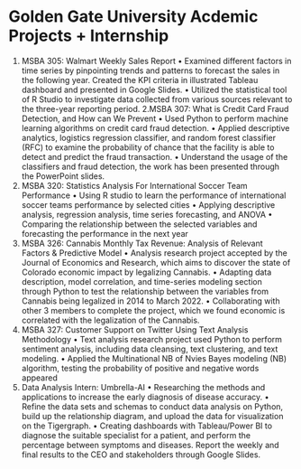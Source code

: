 # Golden Gate University Acdemic Projects + Internship
1. MSBA 305: Walmart Weekly Sales Report
  • Examined different factors in time series by pinpointing trends and patterns to forecast the sales in the following year. Created the KPI criteria in      illustrated Tableau dashboard and presented in Google Slides. 
  • Utilized the statistical tool of R Studio to investigate data collected from various sources relevant to the three-year reporting period.
2.MSBA 307: What is Credit Card Fraud Detection, and How can We Prevent
  • Used Python to perform machine learning algorithms on credit card fraud detection.
  • Applied descriptive analytics, logistics regression classifier, and random forest classifier (RFC) to examine the probability of chance that the facility is able to detect and predict the fraud transaction. 
  • Understand the usage of the classifiers and fraud detection, the work has been presented through the PowerPoint slides.
3. MSBA 320: Statistics Analysis For International Soccer Team Performance
  • Using R studio to learn the performance of international soccer teams performance by selected cities
  • Applying descriptive analysis, regression analysis, time series forecasting, and ANOVA 
  • Comparing the relationship between the selected variables and forecasting the performance in the next year
4. MSBA 326: Cannabis Monthly Tax Revenue: Analysis of Relevant Factors & Predictive Model
  • Analysis research project accepted by the Journal of Economics and Research, which aims to discover the state of Colorado economic impact by legalizing Cannabis. 
  • Adapting data description, model correlation, and time-series modeling section through Python to test the relationship between the variables from Cannabis being legalized in 2014 to March 2022.
  • Collaborating with other 3 members to complete the project, which we found economic is correlated with the legalization of the Cannabis.
5. MSBA 327: Customer Support on Twitter Using Text Analysis Methodology
  • Text analysis research project used Python to perform sentiment analysis, including data cleansing, text clustering, and text modeling.
  • Applied the Multinational NB of Nvies Bayes modeling (NB) algorithm, testing the probability of positive and negative words appeared
6. Data Analysis Intern: Umbrella-AI
  • Researching the methods and applications to increase the early diagnosis of disease accuracy. 
  • Refine the data sets and schemas to conduct data analysis on Python, build up the relationship diagram, and upload the data for visualization on the Tigergraph. 
  • Creating dashboards with Tableau/Power BI to diagnose the suitable specialist for a patient, and perform the percentage between symptoms and diseases. Report the weekly and final results to the CEO and stakeholders through Google Slides.
